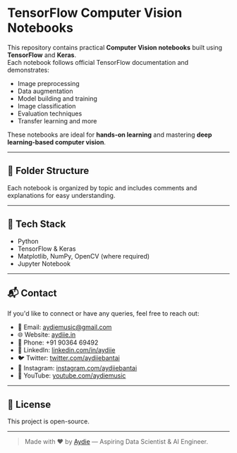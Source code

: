 # TensorFlow Computer Vision Notebooks

This repository contains practical **Computer Vision notebooks** built using **TensorFlow** and **Keras**.  
Each notebook follows official TensorFlow documentation and demonstrates:

- Image preprocessing
- Data augmentation
- Model building and training
- Image classification
- Evaluation techniques
- Transfer learning and more

These notebooks are ideal for **hands-on learning** and mastering **deep learning-based computer vision**.

---

## 📂 Folder Structure

Each notebook is organized by topic and includes comments and explanations for easy understanding.

---

## 🚀 Tech Stack

- Python
- TensorFlow & Keras
- Matplotlib, NumPy, OpenCV (where required)
- Jupyter Notebook

---

## 📬 Contact

If you'd like to connect or have any queries, feel free to reach out:

- 📧 Email: [aydiemusic@gmail.com](mailto:aydiemusic@gmail.com)
- 🌐 Website: [aydiie.in](https://aydiie.in)
- 📱 Phone: +91 90364 69492
- 💼 LinkedIn: [linkedin.com/in/aydiie](https://linkedin.com/in/aydiie)
- 🐦 Twitter: [twitter.com/aydiiebantai](https://twitter.com/aydiiebantai)
- 📸 Instagram: [instagram.com/aydiiebantai](https://instagram.com/aydiiebantai)
- 🎵 YouTube: [youtube.com/aydiemusic](https://youtube.com/aydiemusic)

---

## 📌 License

This project is open-source.

---

> Made with ❤️ by [Aydie](https://aydiie.in) — Aspiring Data Scientist & AI Engineer.
